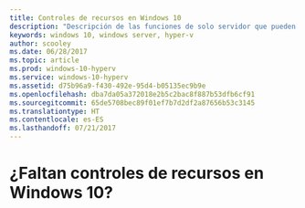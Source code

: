 ```yaml
---
title: Controles de recursos en Windows 10
description: "Descripción de las funciones de solo servidor que pueden aparecer, pero no utilizarse, en el Administrador de Hyper-V en Windows 10."
keywords: windows 10, windows server, hyper-v
author: scooley
ms.date: 06/28/2017
ms.topic: article
ms.prod: windows-10-hyperv
ms.service: windows-10-hyperv
ms.assetid: d75b96a9-f430-492e-95d4-b05135ec9b9e
ms.openlocfilehash: dba7da05a372018e2b5c2bac8f887b53dfb6cf91
ms.sourcegitcommit: 65de5708bec89f01ef7b7d2df2a87656b53c3145
ms.translationtype: HT
ms.contentlocale: es-ES
ms.lasthandoff: 07/21/2017
---
```

# ¿Faltan controles de recursos en Windows 10?
